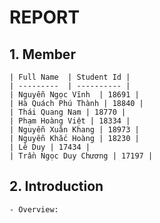 # REPORT
## 1. Member
    | Full Name  | Student Id |
    | ---------  | ---------- |
    | Nguyễn Ngọc Vĩnh  | 18691 |
    | Hà Quách Phú Thành | 18840 |
    | Thái Quang Nam | 18770 |
    | Phạm Hoàng Việt | 18334 |
    | Nguyễn Xuân Khang | 18973 |
    | Nguyễn Khắc Hoàng | 18230 |
    | Lê Duy | 17434 |
    | Trần Ngọc Duy Chương | 17197 |

## 2. Introduction
    - Overview: